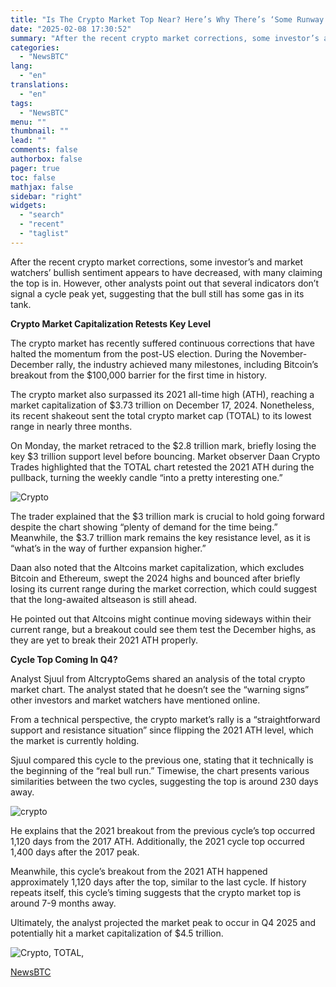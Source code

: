 ```yaml
---
title: "Is The Crypto Market Top Near? Here’s Why There’s ‘Some Runway Left’"
date: "2025-02-08 17:30:52"
summary: "After the recent crypto market corrections, some investor’s and market watchers’ bullish sentiment appears to have decreased, with many claiming the top is in. However, other analysts point out that several indicators don’t signal a cycle peak yet, suggesting that the bull still has some gas in its tank.Crypto Market..."
categories:
  - "NewsBTC"
lang:
  - "en"
translations:
  - "en"
tags:
  - "NewsBTC"
menu: ""
thumbnail: ""
lead: ""
comments: false
authorbox: false
pager: true
toc: false
mathjax: false
sidebar: "right"
widgets:
  - "search"
  - "recent"
  - "taglist"
---
```


After the recent crypto market corrections, some investor’s and market watchers’ bullish sentiment appears to have decreased, with many claiming the top is in. However, other analysts point out that several indicators don’t signal a cycle peak yet, suggesting that the bull still has some gas in its tank.

**Crypto Market Capitalization Retests Key Level**

The crypto market has recently suffered continuous corrections that have halted the momentum from the post-US election. During the November-December rally, the industry achieved many milestones, including Bitcoin’s breakout from the $100,000 barrier for the first time in history.

The crypto market also surpassed its 2021 all-time high (ATH), reaching a market capitalization of $3.73 trillion on December 17, 2024. Nonetheless, its recent shakeout sent the total crypto market cap (TOTAL) to its lowest range in nearly three months.

On Monday, the market retraced to the $2.8 trillion mark, briefly losing the key $3 trillion support level before bouncing. Market observer Daan Crypto Trades highlighted that the TOTAL chart retested the 2021 ATH during the pullback, turning the weekly candle “into a pretty interesting one.”

![Crypto](https://s3.tradingview.com/news/image/newsbtc:1b5bb0387094b-2160714b88257137391f1af85f9167e9-resized.jpeg)

The trader explained that the $3 trillion mark is crucial to hold going forward despite the chart showing “plenty of demand for the time being.” Meanwhile, the $3.7 trillion mark remains the key resistance level, as it is “what’s in the way of further expansion higher.”

Daan also noted that the Altcoins market capitalization, which excludes Bitcoin and Ethereum, swept the 2024 highs and bounced after briefly losing its current range during the market correction, which could suggest that the long-awaited altseason is still ahead.

He pointed out that Altcoins might continue moving sideways within their current range, but a breakout could see them test the December highs, as they are yet to break their 2021 ATH properly.

**Cycle Top Coming In Q4?**

Analyst Sjuul from AltcryptoGems shared an analysis of the total crypto market chart. The analyst stated that he doesn’t see the “warning signs” other investors and market watchers have mentioned online.

From a technical perspective, the crypto market’s rally is a “straightforward support and resistance situation” since flipping the 2021 ATH level, which the market is currently holding.

Sjuul compared this cycle to the previous one, stating that it technically is the beginning of the “real bull run.” Timewise, the chart presents various similarities between the two cycles, suggesting the top is around 230 days away.

![crypto](https://s3.tradingview.com/news/image/newsbtc:1b5bb0387094b-1f80859a14378727f93c0afbc8e3f2f4-resized.jpeg)

He explains that the 2021 breakout from the previous cycle’s top occurred 1,120 days from the 2017 ATH. Additionally, the 2021 cycle top occurred 1,400 days after the 2017 peak.

Meanwhile, this cycle’s breakout from the 2021 ATH happened approximately 1,120 days after the top, similar to the last cycle. If history repeats itself, this cycle’s timing suggests that the crypto market top is around 7-9 months away.

Ultimately, the analyst projected the market peak to occur in Q4 2025 and potentially hit a market capitalization of $4.5 trillion.

![Crypto, TOTAL, ](https://s3.tradingview.com/news/image/newsbtc:1b5bb0387094b-2809937c23e47e5a2b33019d107ecf36-resized.jpeg)

[NewsBTC](https://www.tradingview.com/news/newsbtc:1b5bb0387094b:0-is-the-crypto-market-top-near-here-s-why-there-s-some-runway-left/)

